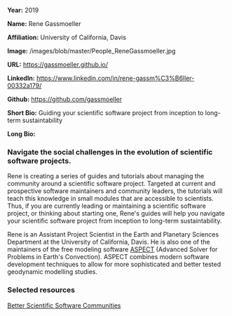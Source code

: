 **Year:** 2019

**Name:** Rene Gassmoeller

**Affiliation:** University of California, Davis

**Image:** /images/blob/master/People_ReneGassmoeller.jpg

**URL:** https://gassmoeller.github.io/

**LinkedIn:** https://www.linkedin.com/in/rene-gassm%C3%B6ller-00332a179/ 

**Github:** https://github.com/gassmoeller

**Short Bio:** Guiding your scientific software project from inception to long-term sustaintability 

**Long Bio:** 
### Navigate the social challenges in the evolution of scientific software projects.
Rene is creating a series of guides and tutorials about managing the community around a scientific software project. Targeted at current and prospective software maintainers and community leaders, the tutorials will teach this knowledge in small modules that are accessible to scientists. Thus, if you are currently leading or maintaining a scientific software project, or thinking about starting one, Rene's guides will help you navigate your scientific software project from inception to long-term sustaintability.

Rene is an Assistant Project Scientist in the Earth and Planetary Sciences Department at the University of California, Davis.  He is also one of the maintainers of the free modeling software <a href="http://aspect.geodynamics.org/">ASPECT</a> (Advanced Solver for Problems in Earth's Convection). ASPECT combines modern software development techniques to allow for more sophisticated and better tested geodynamic modelling studies.

### Selected resources

<a href="https://github.com/gassmoeller/BSSC " class="link-row">Better Scientific Software Communities</a>


